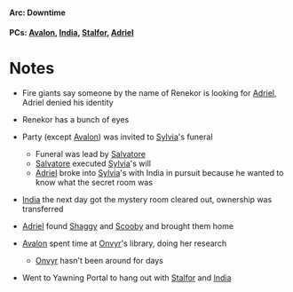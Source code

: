 #### Arc: Downtime
#### PCs: [Avalon](PCs/Current/Avalon.md), [India](PCs/Current/India.md), [Stalfor](PCs/Current/Stalfor.md), [Adriel](PCs/Current/Adriel.md)

# Notes
- Fire giants say someone by the name of Renekor is looking for [Adriel](PCs/Current/Adriel.md), Adriel denied his identity
- Renekor has a bunch of eyes

- Party (except [Avalon](PCs/Current/Avalon.md)) was invited to [Sylvia](PCs/Past/Sylvia.md)'s funeral
	- Funeral was lead by [Salvatore](NPCs/Living/Salvatore.md)
	- [Salvatore](NPCs/Living/Salvatore.md) executed [Sylvia](PCs/Past/Sylvia.md)'s will
	- [Adriel](PCs/Current/Adriel.md) broke into [Sylvia](PCs/Past/Sylvia.md)'s with India in pursuit because he wanted to know what the secret room was

- [India](PCs/Current/India.md) the next day got the mystery room cleared out, ownership was transferred
- [Adriel](PCs/Current/Adriel.md) found [Shaggy](NPCs/Living/Shaggy.md) and [Scooby](NPCs/Living/Scooby.md) and brought them home

- [Avalon](PCs/Current/Avalon.md) spent time at [Onvyr](NPCs/Living/Onvyr.md)'s library, doing her research
	- [Onvyr](NPCs/Living/Onvyr.md) hasn't been around for days

- Went to Yawning Portal to hang out with [Stalfor](PCs/Current/Stalfor.md) and [India](PCs/Current/India.md)